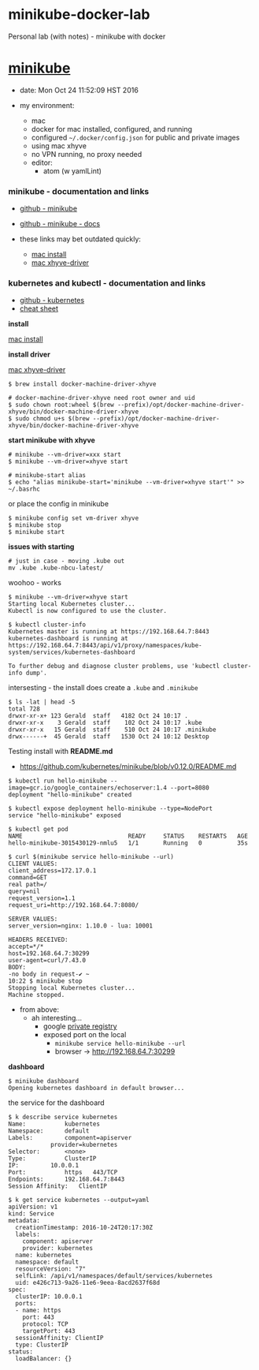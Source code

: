 # minikube-docker-lab
Personal lab (with notes) - minikube with docker

# [minikube](https://github.com/kubernetes/minikube)
- date: Mon Oct 24 11:52:09 HST 2016


- my environment:
	- mac
	- docker for mac installed, configured, and running
	- configured `~/.docker/config.json` for public and private images
	- using mac xhyve
	- no VPN running, no proxy needed
	- editor:
		- atom (w yamlLint)

### minikube - documentation and links
- [github - minikube](https://github.com/kubernetes/minikube)
- [github - minikube - docs](https://github.com/kubernetes/minikube/blob/master/docs/minikube.md)

- these links may bet outdated quickly:
	- [mac install](https://github.com/kubernetes/minikube/blob/v0.12.0/README.md)
	- [mac xhyve-driver](https://github.com/kubernetes/minikube/blob/v0.12.0/DRIVERS.md#xhyve-driver)

### kubernetes and kubectl - documentation and links
- [github - kubernetes](https://github.com/kubernetes/kubernetes)
- [cheat sheet](http://kubernetes.io/docs/user-guide/kubectl-cheatsheet/)

**install**

[mac install](https://github.com/kubernetes/minikube/blob/v0.12.0/README.md)


**install driver**

[mac xhyve-driver](https://github.com/kubernetes/minikube/blob/v0.12.0/DRIVERS.md#xhyve-driver)

```
$ brew install docker-machine-driver-xhyve

# docker-machine-driver-xhyve need root owner and uid
$ sudo chown root:wheel $(brew --prefix)/opt/docker-machine-driver-xhyve/bin/docker-machine-driver-xhyve
$ sudo chmod u+s $(brew --prefix)/opt/docker-machine-driver-xhyve/bin/docker-machine-driver-xhyve
```

**start minikube with xhyve**

```
# minikube --vm-driver=xxx start
$ minikube --vm-driver=xhyve start

# minikube-start alias
$ echo "alias minikube-start='minikube --vm-driver=xhyve start'" >> ~/.basrhc
```

or place the config in minikube

```
$ minikube config set vm-driver xhyve
$ minikube stop
$ minikube start
```

**issues with starting**

```
# just in case - moving .kube out
mv .kube .kube-nbcu-latest/
```

woohoo - works

```
$ minikube --vm-driver=xhyve start
Starting local Kubernetes cluster...
Kubectl is now configured to use the cluster.
```

```
$ kubectl cluster-info
Kubernetes master is running at https://192.168.64.7:8443
kubernetes-dashboard is running at https://192.168.64.7:8443/api/v1/proxy/namespaces/kube-system/services/kubernetes-dashboard

To further debug and diagnose cluster problems, use 'kubectl cluster-info dump'.
```

intersesting - the install does create a `.kube` and `.minikube`

```
$ ls -lat | head -5
total 728
drwxr-xr-x+ 123 Gerald  staff   4182 Oct 24 10:17 .
drwxr-xr-x    3 Gerald  staff    102 Oct 24 10:17 .kube
drwxr-xr-x   15 Gerald  staff    510 Oct 24 10:17 .minikube
drwx------+  45 Gerald  staff   1530 Oct 24 10:12 Desktop
```

Testing install with **README.md**

- https://github.com/kubernetes/minikube/blob/v0.12.0/README.md

```
$ kubectl run hello-minikube --image=gcr.io/google_containers/echoserver:1.4 --port=8080
deployment "hello-minikube" created

$ kubectl expose deployment hello-minikube --type=NodePort
service "hello-minikube" exposed

$ kubectl get pod
NAME                              READY     STATUS    RESTARTS   AGE
hello-minikube-3015430129-nmlu5   1/1       Running   0          35s

$ curl $(minikube service hello-minikube --url)
CLIENT VALUES:
client_address=172.17.0.1
command=GET
real path=/
query=nil
request_version=1.1
request_uri=http://192.168.64.7:8080/

SERVER VALUES:
server_version=nginx: 1.10.0 - lua: 10001

HEADERS RECEIVED:
accept=*/*
host=192.168.64.7:30299
user-agent=curl/7.43.0
BODY:
-no body in request-✔ ~
10:22 $ minikube stop
Stopping local Kubernetes cluster...
Machine stopped.
```

- from above:
	- ah interesting...
		- google [private registry](https://cloud.google.com/container-registry/)
		- exposed port on the local
			- `minikube service hello-minikube --url`
			- browser -> http://192.168.64.7:30299

**dashboard**

```
$ minikube dashboard
Opening kubernetes dashboard in default browser...
```

the service for the dashboard

```
$ k describe service kubernetes
Name:			kubernetes
Namespace:		default
Labels:			component=apiserver
			provider=kubernetes
Selector:		<none>
Type:			ClusterIP
IP:			10.0.0.1
Port:			https	443/TCP
Endpoints:		192.168.64.7:8443
Session Affinity:	ClientIP

$ k get service kubernetes --output=yaml
apiVersion: v1
kind: Service
metadata:
  creationTimestamp: 2016-10-24T20:17:30Z
  labels:
    component: apiserver
    provider: kubernetes
  name: kubernetes
  namespace: default
  resourceVersion: "7"
  selfLink: /api/v1/namespaces/default/services/kubernetes
  uid: e426c713-9a26-11e6-9eea-8acd2637f68d
spec:
  clusterIP: 10.0.0.1
  ports:
  - name: https
    port: 443
    protocol: TCP
    targetPort: 443
  sessionAffinity: ClientIP
  type: ClusterIP
status:
  loadBalancer: {}
```
